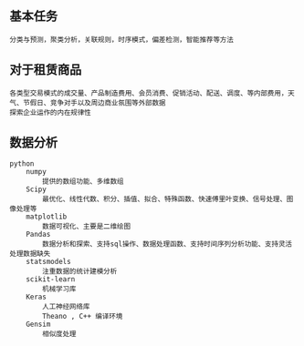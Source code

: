 ## 基本任务
    分类与预测，聚类分析，关联规则，时序模式，偏差检测，智能推荐等方法
    
## 对于租赁商品
    各类型交易模式的成交量、产品制造费用、会员消费、促销活动、配送、调度、等内部费用，天气、节假日、竞争对手以及周边商业氛围等外部数据
    探索企业运作的内在规律性
## 数据分析
    python
        numpy 
            提供的数组功能、多维数组
        Scipy 
            最优化、线性代数、积分、插值、拟合、特殊函数、快速傅里叶变换、信号处理、图像处理等
        matplotlib 
            数据可视化、主要是二维绘图
        Pandas 
            数据分析和探索、支持sql操作、数据处理函数、支持时间序列分析功能、支持灵活处理数据缺失
        statsmodels
            注重数据的统计建模分析
        scikit-learn
            机械学习库 
        Keras
            人工神经网络库
            Theano , C++ 编译环境
        Gensim
            相似度处理
